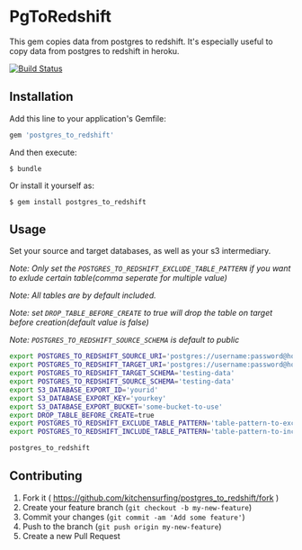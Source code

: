 # PgToRedshift

This gem copies data from postgres to redshift. It's especially useful to copy data from postgres to redshift in heroku.

[![Build Status](https://travis-ci.org/kitchensurfing/postgres_to_redshift.svg?branch=master)](https://travis-ci.org/kitchensurfing/postgres_to_redshift)

## Installation

Add this line to your application's Gemfile:

```ruby
gem 'postgres_to_redshift'
```

And then execute:

    $ bundle

Or install it yourself as:

    $ gem install postgres_to_redshift

## Usage

Set your source and target databases, as well as your s3 intermediary.

*Note: Only set the `POSTGRES_TO_REDSHIFT_EXCLUDE_TABLE_PATTERN` if you want to exlude certain table(comma seperate for multiple value)*

*Note: All tables are by default included.*

*Note: set `DROP_TABLE_BEFORE_CREATE` to true will drop the table on target before creation(default value is false)*

*Note: `POSTGRES_TO_REDSHIFT_SOURCE_SCHEMA` is default to public*

```bash
export POSTGRES_TO_REDSHIFT_SOURCE_URI='postgres://username:password@host:port/database-name'
export POSTGRES_TO_REDSHIFT_TARGET_URI='postgres://username:password@host:port/database-name'
export POSTGRES_TO_REDSHIFT_TARGET_SCHEMA='testing-data'
export POSTGRES_TO_REDSHIFT_SOURCE_SCHEMA='testing-data'
export S3_DATABASE_EXPORT_ID='yourid'
export S3_DATABASE_EXPORT_KEY='yourkey'
export S3_DATABASE_EXPORT_BUCKET='some-bucket-to-use'
export DROP_TABLE_BEFORE_CREATE=true
export POSTGRES_TO_REDSHIFT_EXCLUDE_TABLE_PATTERN='table-pattern-to-exclude1,table-pattern-to-exclude2'
export POSTGRES_TO_REDSHIFT_INCLUDE_TABLE_PATTERN='table-pattern-to-include1,table-pattern-to-include2'

postgres_to_redshift
```

## Contributing

1. Fork it ( https://github.com/kitchensurfing/postgres_to_redshift/fork )
2. Create your feature branch (`git checkout -b my-new-feature`)
3. Commit your changes (`git commit -am 'Add some feature'`)
4. Push to the branch (`git push origin my-new-feature`)
5. Create a new Pull Request

